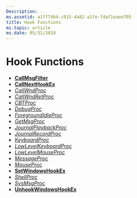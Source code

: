 ```yaml
---
Description: .
ms.assetid: a1ff74b4-c015-4a82-a1fe-f4af1eaee705
title: Hook Functions
ms.topic: article
ms.date: 05/31/2018
---
```


# Hook Functions

-   [**CallMsgFilter**](https://msdn.microsoft.com/en-us/library/ms644973(v=VS.85).aspx)
-   [**CallNextHookEx**](https://msdn.microsoft.com/en-us/library/ms644974(v=VS.85).aspx)
-   [*CallWndProc*](https://msdn.microsoft.com/en-us/library/ms644975(v=VS.85).aspx)
-   [*CallWndRetProc*](https://msdn.microsoft.com/en-us/library/ms644976(v=VS.85).aspx)
-   [*CBTProc*](https://msdn.microsoft.com/en-us/library/ms644977(v=VS.85).aspx)
-   [*DebugProc*](https://msdn.microsoft.com/en-us/library/ms644978(v=VS.85).aspx)
-   [*ForegroundIdleProc*](https://msdn.microsoft.com/en-us/library/ms644980(v=VS.85).aspx)
-   [*GetMsgProc*](getmsgproc.md)
-   [*JournalPlaybackProc*](journalplaybackproc.md)
-   [*JournalRecordProc*](journalrecordproc.md)
-   [*KeyboardProc*](keyboardproc.md)
-   [*LowLevelKeyboardProc*](lowlevelkeyboardproc.md)
-   [*LowLevelMouseProc*](lowlevelmouseproc.md)
-   [*MessageProc*](messageproc.md)
-   [*MouseProc*](mouseproc.md)
-   [**SetWindowsHookEx**](https://msdn.microsoft.com/en-us/library/ms644990(v=VS.85).aspx)
-   [*ShellProc*](shellproc.md)
-   [*SysMsgProc*](sysmsgproc.md)
-   [**UnhookWindowsHookEx**](https://msdn.microsoft.com/en-us/library/ms644993(v=VS.85).aspx)

 

 



